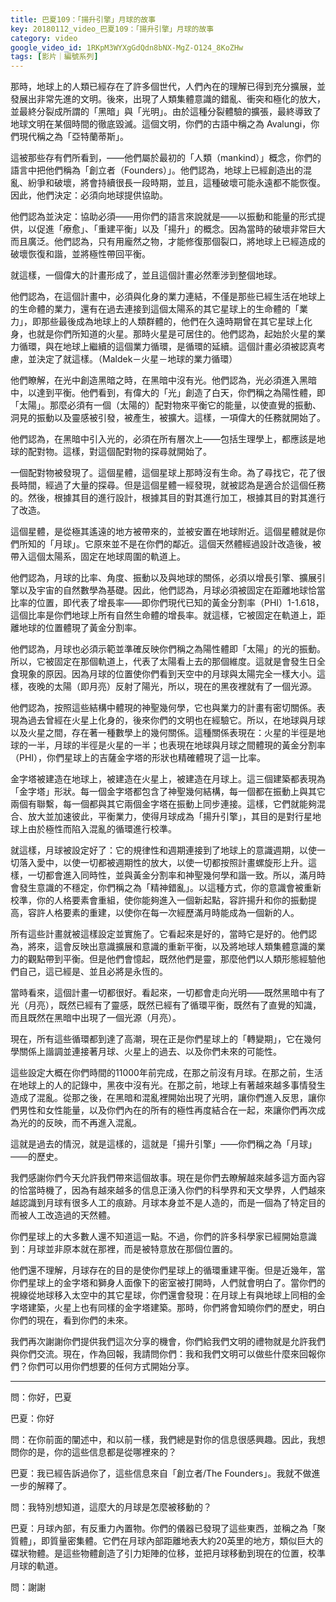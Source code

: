 ```yaml
---
title: 巴夏109：「揚升引擎」月球的故事
key: 20180112_video_巴夏109：「揚升引擎」月球的故事
category: video
google_video_id: 1RKpM3WYXgGdQdn8bNX-MgZ-O124_8KoZHw
tags: [影片｜編號系列]
---
```


那時，地球上的人類已經存在了許多個世代，人們內在的理解已得到充分擴展，並發展出非常先進的文明。後來，出現了人類集體意識的錯亂、衝突和極化的放大，並最終分裂成所謂的「黑暗」與「光明」。由於這種分裂體驗的擴張，最終導致了地球文明在某個時間的徹底毀滅。這個文明，你們的古語中稱之為 Avalungi，你們現代稱之為「亞特蘭蒂斯」。

這被那些存有們所看到，——他們屬於最初的「人類（mankind）」概念，你們的語言中把他們稱為「創立者（Founders）」。他們認為，地球上已經創造出的混亂、紛爭和破壞，將會持續很長一段時期，並且，這種破壞可能永遠都不能恢復。因此，他們決定：必須向地球提供協助。

他們認為並決定：協助必須——用你們的語言來說就是——以振動和能量的形式提供，以促進「療愈」、「重建平衡」以及「揚升」的概念。因為當時的破壞非常巨大而且廣泛。他們認為，只有用龐然之物，才能修復那個裂口，將地球上已經造成的破壞恢復和諧，並將極性帶回平衡。

就這樣，一個偉大的計畫形成了，並且這個計畫必然牽涉到整個地球。

他們認為，在這個計畫中，必須與化身的業力連結，不僅是那些已經生活在地球上的生命體的業力，還有在過去連接到這個太陽系的其它星球上的生命體的「業力」，即那些最後成為地球上的人類群體的，他們在久遠時期曾在其它星球上化身，也就是你們所知道的火星。那時火星是可居住的。他們認為，起始於火星的業力循環，與在地球上繼續的這個業力循環，是循環的延續。這個計畫必須被認真考慮，並決定了就這樣。（Maldek－火星－地球的業力循環）

他們瞭解，在光中創造黑暗之時，在黑暗中沒有光。他們認為，光必須進入黑暗中，以達到平衡。他們看到，有偉大的「光」創造了白天，你們稱之為陽性體，即「太陽」。那麼必須有一個（太陽的）配對物來平衡它的能量，以使直覺的振動、洞見的振動以及靈感被引發，被產生，被擴大。這樣，一項偉大的任務就開始了。

他們認為，在黑暗中引入光的，必須在所有層次上——包括生理學上，都應該是地球的配對物。這樣，對這個配對物的探尋就開始了。

一個配對物被發現了。這個星體，這個星球上那時沒有生命。為了尋找它，花了很長時間，經過了大量的探尋。但是這個星體一經發現，就被認為是適合於這個任務的。然後，根據其目的進行設計，根據其目的對其進行加工，根據其目的對其進行了改造。

這個星體，是從極其遙遠的地方被帶來的，並被安置在地球附近。這個星體就是你們所知的「月球」。它原來並不是在你們的鄰近。這個天然體經過設計改造後，被帶入這個太陽系，固定在地球周圍的軌道上。

他們認為，月球的比率、角度、振動以及與地球的關係，必須以增長引擎、擴展引擎以及宇宙的自然數學為基礎。因此，他們認為，月球必須被固定在距離地球恰當比率的位置，即代表了增長率——即你們現代已知的黃金分割率（PHI）1-1.618，這個比率是你們地球上所有自然生命體的增長率。就這樣，它被固定在軌道上，距離地球的位置體現了黃金分割率。

他們認為，月球也必須示範並準確反映你們稱之為陽性體即「太陽」的光的振動。所以，它被固定在那個軌道上，代表了太陽看上去的那個維度。這就是會發生日全食現象的原因。因為月球的位置使你們看到天空中的月球與太陽完全一樣大小。這樣，夜晚的太陽（即月亮）反射了陽光，所以，現在的黑夜裡就有了一個光源。

他們認為，按照這些結構中體現的神聖幾何學，它也與業力的計畫有密切關係。表現為過去曾經在火星上化身的，後來你們的文明也在經驗它。所以，在地球與月球以及火星之間，存在著一種數學上的幾何關係。這種關係表現在：火星的半徑是地球的一半，月球的半徑是火星的一半；也表現在地球與月球之間體現的黃金分割率（PHI），你們星球上的吉薩金字塔的形狀也精確體現了這一比率。

金字塔被建造在地球上，被建造在火星上，被建造在月球上。這三個建築都表現為「金字塔」形狀。每一個金字塔都包含了神聖幾何結構，每一個都在振動上與其它兩個有聯繫，每一個都與其它兩個金字塔在振動上同步連接。這樣，它們就能夠混合、放大並加速彼此，平衡業力，使得月球成為「揚升引擎」，其目的是對行星地球上由於極性而陷入混亂的循環進行校準。

就這樣，月球被設定好了：它的規律性和週期連接到了地球上的意識週期，以使一切落入愛中，以使一切都被週期性的放大，以使一切都按照計畫螺旋形上升。這樣，一切都會進入同時性，並與黃金分割率和神聖幾何學和諧一致。所以，滿月時會發生意識的不穩定，你們稱之為「精神錯亂」。以這種方式，你的意識會被重新校準，你的人格要素會重組，使你能夠進入一個新起點，容許揚升和你的振動提高，容許人格要素的重建，以使你在每一次經歷滿月時能成為一個新的人。

所有這些計畫就被這樣設定並實施了。它看起來是好的，當時它是好的。他們認為，將來，這會反映出意識擴展和意識的重新平衡，以及將地球人類集體意識的業力的觀點帶到平衡。但是他們會憶起，既然他們是靈，那麼他們以人類形態經驗他們自己，這已經是、並且必將是永恆的。

當時看來，這個計畫一切都很好。看起來，一切都會走向光明——既然黑暗中有了光（月亮），既然已經有了靈感，既然已經有了循環平衡，既然有了直覺的知識，而且既然在黑暗中出現了一個光源（月亮）。

現在，所有這些循環都到達了高潮，現在正是你們星球上的「轉變期」，它在幾何學關係上諧調並連接著月球、火星上的過去、以及你們未來的可能性。

這些設定大概在你們時間的11000年前完成，在那之前沒有月球。在那之前，生活在地球上的人的記錄中，黑夜中沒有光。在那之前，地球上有著越來越多事情發生造成了混亂。從那之後，在黑暗和混亂裡開始出現了光明，讓你們進入反思，讓你們男性和女性能量，以及你們內在的所有的極性再度結合在一起，來讓你們再次成為光的的反映，而不再進入混亂。

這就是過去的情況，就是這樣的，這就是「揚升引擎」——你們稱之為「月球」——的歷史。

我們感謝你們今天允許我們帶來這個故事。現在是你們去瞭解越來越多這方面內容的恰當時機了，因為有越來越多的信息正湧入你們的科學界和天文學界，人們越來越認識到月球有很多人工的痕跡。月球本身並不是人造的，而是一個為了特定目的而被人工改造過的天然體。

你們星球上的大多數人還不知道這一點。不過，你們的許多科學家已經開始意識到：月球並非原本就在那裡，而是被特意放在那個位置的。

他們還不理解，月球存在的目的是使你們星球上的循環重建平衡。但是近幾年，當你們星球上的金字塔和獅身人面像下的密室被打開時，人們就會明白了。當你們的視線從地球移入太空中的其它星球，你們還會發現：在月球上有與地球上同相的金字塔建築，火星上也有同樣的金字塔建築。那時，你們將會知曉你們的歷史，明白你們的現在，看到你們的未來。

我們再次謝謝你們提供我們這次分享的機會，你們給我們文明的禮物就是允許我們與你們交流。現在，作為回報，我請問你們：我和我們文明可以做些什麼來回報你們？你們可以用你們想要的任何方式開始分享。

---

問：你好，巴夏

巴夏：你好

問：在你前面的闡述中，和以前一樣，我們總是對你的信息很感興趣。因此，我想問你的是，你的這些信息都是從哪裡來的？

巴夏：我已經告訴過你了，這些信息來自「創立者/The Founders」。我就不做進一步的解釋了。

問：我特別想知道，這麼大的月球是怎麼被移動的？

巴夏：月球內部，有反重力內置物。你們的儀器已發現了這些東西，並稱之為「聚質體」，即質量密集體。它們在月球內部距離地表大約20英里的地方，類似巨大的碟狀物體。是這些物體創造了引力矩陣的位移，並把月球移動到現在的位置，校準月球的軌道。

問：謝謝
